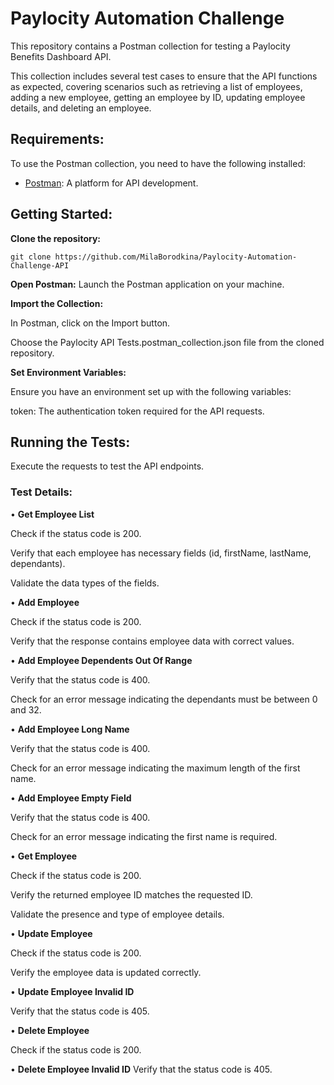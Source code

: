 # Paylocity Automation Challenge

This repository contains a Postman collection for testing a Paylocity Benefits Dashboard API. 

This collection includes several test cases to ensure that the API functions as expected, covering scenarios such as retrieving a list of employees, adding a new employee, getting an employee by ID, updating employee details, and deleting an employee.

## Requirements:

To use the Postman collection, you need to have the following installed:

- [Postman](https://www.postman.com/downloads/): A platform for API development.

## Getting Started:

**Clone the repository:**
   
   ```
   git clone https://github.com/MilaBorodkina/Paylocity-Automation-Challenge-API
   ```

**Open Postman:** Launch the Postman application on your machine.

**Import the Collection:**

In Postman, click on the Import button.

Choose the Paylocity API Tests.postman_collection.json file from the cloned repository.

**Set Environment Variables:**

Ensure you have an environment set up with the following variables:

token: The authentication token required for the API requests.

## Running the Tests:

Execute the requests to test the API endpoints.

### Test Details:

• **Get Employee List**

Check if the status code is 200.

Verify that each employee has necessary fields (id, firstName, lastName, dependants).

Validate the data types of the fields.

• **Add Employee**

Check if the status code is 200.

Verify that the response contains employee data with correct values.

• **Add Employee Dependents Out Of Range**

Verify that the status code is 400.

Check for an error message indicating the dependants must be between 0 and 32.

• **Add Employee Long Name**

Verify that the status code is 400.

Check for an error message indicating the maximum length of the first name.

• **Add Employee Empty Field**

Verify that the status code is 400.

Check for an error message indicating the first name is required.

• **Get Employee**

Check if the status code is 200.

Verify the returned employee ID matches the requested ID.

Validate the presence and type of employee details.

• **Update Employee**

Check if the status code is 200.

Verify the employee data is updated correctly.

• **Update Employee Invalid ID**

Verify that the status code is 405.

• **Delete Employee**

Check if the status code is 200.

• **Delete Employee Invalid ID**
Verify that the status code is 405.
